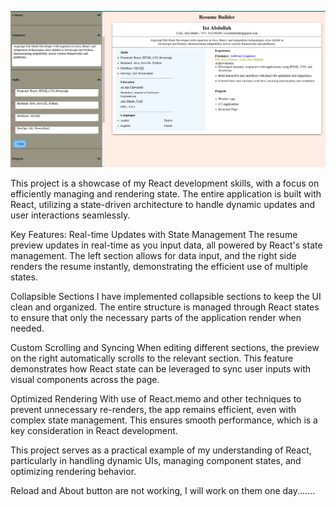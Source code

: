 
![alt text](image.png)






This project is a showcase of my React development skills, with a focus on efficiently managing and rendering state. The entire application is built with React, utilizing a state-driven architecture to handle dynamic updates and user interactions seamlessly.

Key Features:
Real-time Updates with State Management
The resume preview updates in real-time as you input data, all powered by React's state management. The left section allows for data input, and the right side renders the resume instantly, demonstrating the efficient use of multiple states.

Collapsible Sections
I have implemented collapsible sections to keep the UI clean and organized. The entire structure is managed through React states to ensure that only the necessary parts of the application render when needed.

Custom Scrolling and Syncing
When editing different sections, the preview on the right automatically scrolls to the relevant section. This feature demonstrates how React state can be leveraged to sync user inputs with visual components across the page.

Optimized Rendering
With use of React.memo and other techniques to prevent unnecessary re-renders, the app remains efficient, even with complex state management. This ensures smooth performance, which is a key consideration in React development.

This project serves as a practical example of my understanding of React, particularly in handling dynamic UIs, managing component states, and optimizing rendering behavior.

Reload and About button are not working, I will work on them one day.......

 
